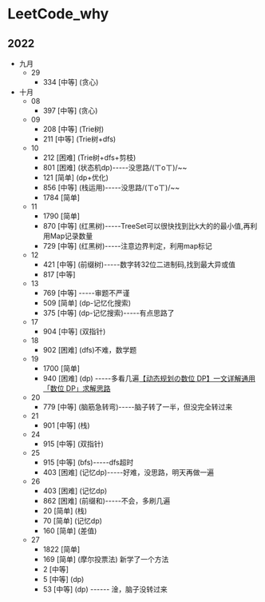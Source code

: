 # LeetCode_why

## 2022

- 九月
    - 29
        - 334 [中等] (贪心)
- 十月
    - 08
        - 397 [中等] (贪心)
    - 09
        - 208 [中等] (Trie树)
        - 211 [中等] (Trie树+dfs)
    - 10
        - 212 [困难] (Trie树+dfs+剪枝)
        - 801 [困难] (状态机dp)-----没思路/(ㄒoㄒ)/~~
        - 121 [简单] (dp+优化)
        - 856 [中等] (栈运用)-----没思路/(ㄒoㄒ)/~~
        - 1784 [简单]
    - 11
        - 1790 [简单]
        - 870 [中等] (红黑树)-----TreeSet可以很快找到比k大的的最小值,再利用Map记录数量
        - 729 [中等] (红黑树)-----注意边界判定，利用map标记
    - 12
        - 421 [中等] (前缀树)-----数字转32位二进制码,找到最大异或值
        - 817 [中等]
    - 13
        - 769 [中等] -----审题不严谨
        - 509 [简单] (dp-记忆化搜索)
        - 375 [中等] (dp-记忆搜索)-----有点思路了
    - 17
        - 904 [中等] (双指针)
    - 18
        - 902 [困难] (dfs)不难，数学题
    - 19
        - 1700 [简单]
        - 940 [困难]
          (dp)
          -----多看几遍[【动态规划の数位 DP】一文详解通用「数位 DP」求解思路](https://mp.weixin.qq.com/s?__biz=MzU4NDE3MTEyMA==&mid=2247490779&idx=1&sn=9a07bef5a856ca34f5c18a4541a50e9c)
    - 20
        - 779 [中等] (脑筋急转弯)-----脑子转了一半，但没完全转过来
    - 21
        - 901 [中等] (栈)
    - 24
        - 915 [中等] (双指针)
    - 25
        - 915 [中等] (bfs)-----dfs超时
        - 403 [困难] (记忆dp)-----好难，没思路，明天再做一遍
    - 26
        - 403 [困难] (记忆dp)
        - 862 [困难] (前缀和)-----不会，多刷几遍
        - 20  [简单] (栈)
        - 70  [简单] (记忆dp)
        - 160 [简单] (差值)
    - 27
        - 1822 [简单]
        - 169 [简单] (摩尔投票法) 新学了一个方法
        - 2 [中等]
        - 5 [中等] (dp)
        - 53 [中等] (dp) ------ 淦，脑子没转过来